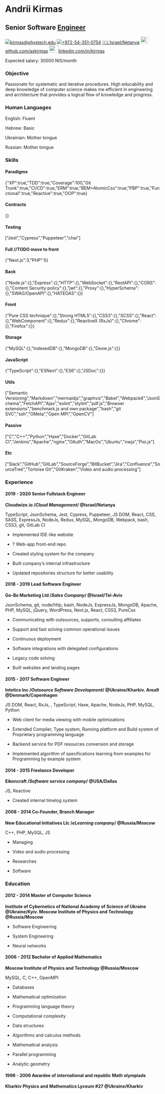 # Andrii Kirmas

## Senior Software [Engineer](https://medium.com/shakuro/programmer-vs-developer-vs-engineer-91ef374e5033 "The engineer has a solid educational grounding and the ability to apply engineering concepts to create digital solutions")

<a href="mailto:kirmas@phystech.edu" title=""><img src='https://fonts.gstatic.com/s/i/materialicons/email/v6/24px.svg'/>kirmas@phystech.edu</a> <a href="tel:+972-54-351-0754" title=""><img src='https://fonts.gstatic.com/s/i/materialicons/smartphone/v7/24px.svg'/>+972-54-351-0754</a> <a href="Israel/Netanya" title="">🇮🇱Israel/Netanya</a> <a href="github.com/askirmashttps://github.com/askirmas" title=""><img src= 'https://upload.wikimedia.org/wikipedia/commons/9/95/Font_Awesome_5_brands_github.svg' style='height:24px;'/>github.com/askirmas</a> <a href="linkedin.com/in/kirmashttps://www.linkedin.com/in/kirmas/" title=""><img src='https://upload.wikimedia.org/wikipedia/commons/8/80/LinkedIn_Logo_2013.svg' style='height:24px;width:30px;object-fit:cover;object-position: 100% 0;'/>linkedin.com/in/kirmas</a>

Expected salary: 30000 NIS/month

### Objective

Passionate for systematic and iterative procedures. High educability and deep knowledge of computer science makes me efficient in engineering and architecture that provides a logical flow of knowledge and progress.

### Human Languages

English: Fluent

Hebrew: Basic

Ukrainian: Mother tongue

Russian: Mother tongue

### Skills

#### Paradigms

{"XP":true,"TDD":true,"Coverage":100,"Git Trunk":true,"CI/CD":true,"ERM":true,"BEM+AtomicCss":true,"PBP":true,"Functional":true,"Reactive":true,"OOP":true}

#### Contracts

{}

#### Testing

["Jest","Cypress","Puppeteer","chai"]

#### Full //TODO move to front

{"Next.js":3,"PHP":5}

#### Back

{"Node.js":{},"Express":{},"HTTP":{},"WebSocket":{},"RestAPI":{},"CORS":{},"Content Security policy":{},"jwt":{},"Proxy":{},"HyperSchema":{},"SWAG/OpenAPI":{},"HATEOAS":{}}

#### Front

{"Pure CSS technique":{},"Strong HTML5":{},"CSS3":{},"SCSS":{},"React":{},"WebComponent":{},"Redux":{},"ReactiveX (RxJs)":{},"Chrome":{},"Firefox":{}}

#### Storage

{"MySQL":{},"IndexedDB":{},"MongoDB":{},"Dexie.js":{}}

#### JavaScript

{"TypeScript":{},"ESNext":{},"ES6":{},"JSDoc":{}}

#### Utils

["Semantic Versioning","Markdown","mermaidjs","graphviz","Babel","Webpack4","JsonSchema","FetchAPI","Ajax","eslint","stylint","pdf.js","Browser extensions","benchmark.js and own package","bash","git SVC","ssh","OMeta","Open MPI","OpenCV"]

#### Passive

["C","C++","Python","Haxe","Docker","GitLab CI","Jenkins","Apache","nginx","OAuth","MacOs","Ubuntu","nwjs","Pixi.js"]

#### Etc

["Slack","GitHub","GitLab","SourceForge","BitBucket","Jira","Confluence","SourceTree","Tortoise Git","GitKraken","Video and audio processing"]

### Experience

#### 2019 - 2020 Senior Fullstack Engineer

<b>Cloudwize.io /*Cloud Management*/ @Israel/Netanya</b>

TypeScript, JsonSchema, Jest, Cypress, Puppeteer, JS DOM, React, CSS, SASS, ExpressJs, NodeJs, Redux, MySQL, MongoDB, Webpack, bash, CSS3, git, GitLab CI

- Implemented IDE-like website

- ? Web-app front-end repo

- Created styling system for the company

- Built company’s internal infrastructure

- Updated repositories structure for better usability

#### 2018 - 2019 Lead Software Engineer

<b>Go-Be Marketing Ltd /*Sales Company*/ @Israel/Tel-Aviv</b>

JsonSchema, git, node/http, bash, NodeJs, ExpressJs, MongoDB, Apache, PHP, MySQL, jQuery, WordPress, Next.js, React, CSS3, PureCss

- Communicating with outsources, supports, consulting affiliates

- Support and fast solving common operational issues

- Continuous deployment

- Software integrations with delegated configurations

- Legacy code solving

- Built websites and landing pages

#### 2015 - 2017 Software Engineer

<b>Intetics Inc /*Outsource Software Development*/ @Ukraine/Kharkiv. Area9 @Denmark/Copenhagen</b>

JS DOM, React, RxJs, <canvas>, TypeScript, Haxe, Apache, NodeJs, PHP, MySQL, Python

- Web client for media viewing with mobile optimizations

- Extended Compiler, Type system, Running platform and Build system of Proprietary programming language

- Backend service for PDF resources conversion and storage

- Implemented algorithm of specifications learning from examples for Programming by example system

#### 2014 - 2015 Freelance Developer

<b>Eikoncraft /*Software service company*/ @USA/Dallas</b>

JS, Reactive

- Created internal timelog system

#### 2008 - 2014 Co-Founder, Branch Manager

<b>New Educational Initiatives Llc ​/*eLearning company*/ @Russia/Moscow</b>

C++, PHP, MySQL, JS

- Managing

- Video and audio processing

- Researches

- Software

### Education

#### 2012 - 2014 Master of Computer Science

<b>Institute of Cybernetics of National Academy of Science of Ukraine @Ukraine/Kyiv. Moscow Institute  of Physics and Technology @Russia/Moscow</b>



- Software Engineering

- System Engineering

- Neural networks

#### 2006 - 2012 Bachelor of Applied Mathematics

<b>Moscow Institute  of Physics and Technology @Russia/Moscow</b>

MySQL, C, C++, OpenMPI

- Databases

- Mathematical optimization

- Programming language theory

- Computational complexity

- Data structures

- Algorithms and calculus methods

- Mathematical analysis

- Parallel programming

- Analytic geometry

#### 1996 - 2006 Awardee of international and republic Math olympiads

<b>Kharkiv Physics and Mathematics Lyceum #27 @Ukraine/Kharkiv</b>
